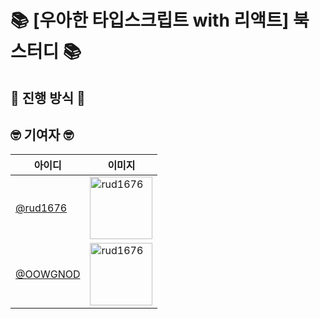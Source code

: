# 📚 [우아한 타입스크립트 with 리액트] 북 스터디 📚

## 📣 진행 방식 📣

## 🤓 기여자 🤓

| 아이디                                 | 이미지                                                                                   |
| -------------------------------------- | ---------------------------------------------------------------------------------------- |
| [@rud1676](github.com/rud1676)         | <img src="https://avatars.githubusercontent.com/u/51875363?v=4" width=100 alt="rud1676"> |
| [@OOWGNOD](https://github.com/OOWGNOD) | <img src="https://avatars.githubusercontent.com/u/86402288?v=4" width=100 alt="rud1676"> |
